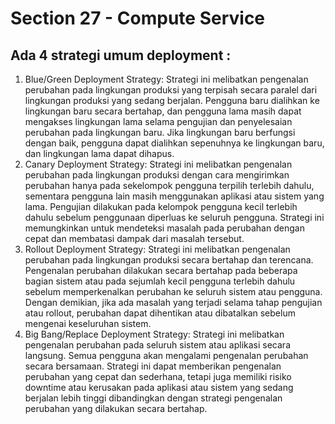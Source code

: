 # Section 27 - Compute Service 

## Ada 4 strategi umum deployment :

1. Blue/Green Deployment Strategy: Strategi ini melibatkan pengenalan perubahan pada lingkungan produksi yang terpisah secara paralel dari lingkungan produksi yang sedang berjalan. Pengguna baru dialihkan ke lingkungan baru secara bertahap, dan pengguna lama masih dapat mengakses lingkungan lama selama pengujian dan penyelesaian perubahan pada lingkungan baru. Jika lingkungan baru berfungsi dengan baik, pengguna dapat dialihkan sepenuhnya ke lingkungan baru, dan lingkungan lama dapat dihapus.
2. Canary Deployment Strategy: Strategi ini melibatkan pengenalan perubahan pada lingkungan produksi dengan cara mengirimkan perubahan hanya pada sekelompok pengguna terpilih terlebih dahulu, sementara pengguna lain masih menggunakan aplikasi atau sistem yang lama. Pengujian dilakukan pada kelompok pengguna kecil terlebih dahulu sebelum penggunaan diperluas ke seluruh pengguna. Strategi ini memungkinkan untuk mendeteksi masalah pada perubahan dengan cepat dan membatasi dampak dari masalah tersebut.
3. Rollout Deployment Strategy: Strategi ini melibatkan pengenalan perubahan pada lingkungan produksi secara bertahap dan terencana. Pengenalan perubahan dilakukan secara bertahap pada beberapa bagian sistem atau pada sejumlah kecil pengguna terlebih dahulu sebelum memperkenalkan perubahan ke seluruh sistem atau pengguna. Dengan demikian, jika ada masalah yang terjadi selama tahap pengujian atau rollout, perubahan dapat dihentikan atau dibatalkan sebelum mengenai keseluruhan sistem.
4. Big Bang/Replace Deployment Strategy: Strategi ini melibatkan pengenalan perubahan pada seluruh sistem atau aplikasi secara langsung. Semua pengguna akan mengalami pengenalan perubahan secara bersamaan. Strategi ini dapat memberikan pengenalan perubahan yang cepat dan sederhana, tetapi juga memiliki risiko downtime atau kerusakan pada aplikasi atau sistem yang sedang berjalan lebih tinggi dibandingkan dengan strategi pengenalan perubahan yang dilakukan secara bertahap.